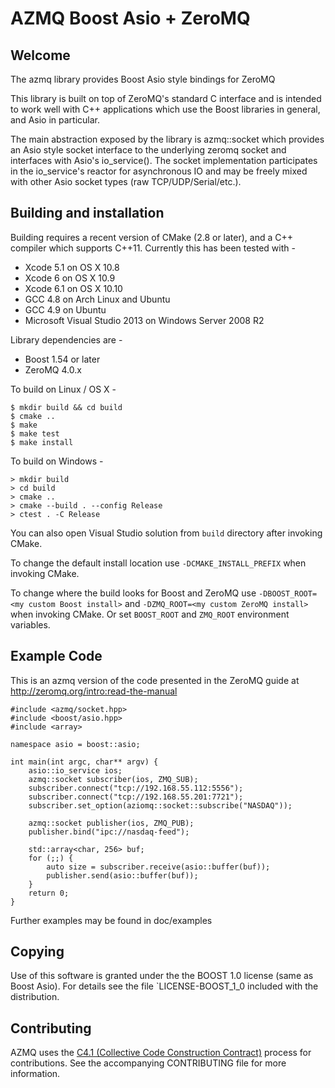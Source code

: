 # AZMQ Boost Asio + ZeroMQ

## Welcome
The azmq library provides Boost Asio style bindings for ZeroMQ

This library is built on top of ZeroMQ's standard C interface and is
intended to work well with C++ applications which use the Boost libraries
in general, and Asio in particular.

The main abstraction exposed by the library is azmq::socket which
provides an Asio style socket interface to the underlying zeromq socket
and interfaces with Asio's io_service().  The socket implementation
participates in the io_service's reactor for asynchronous IO and
may be freely mixed with other Asio socket types (raw TCP/UDP/Serial/etc.).

## Building and installation

Building requires a recent version of CMake (2.8 or later), and a C++ compiler
which supports C++11. Currently this has been tested with -
* Xcode 5.1 on OS X 10.8
* Xcode 6 on OS X 10.9
* Xcode 6.1 on OS X 10.10
* GCC 4.8 on Arch Linux and Ubuntu
* GCC 4.9 on Ubuntu
* Microsoft Visual Studio 2013 on Windows Server 2008 R2

Library dependencies are -
* Boost 1.54 or later
* ZeroMQ 4.0.x

To build on Linux / OS X -
```
$ mkdir build && cd build
$ cmake ..
$ make
$ make test
$ make install
```

To build on Windows -
```
> mkdir build
> cd build
> cmake ..
> cmake --build . --config Release
> ctest . -C Release
```
You can also open Visual Studio solution from `build` directory after invoking CMake.

To change the default install location use `-DCMAKE_INSTALL_PREFIX` when invoking CMake.

To change where the build looks for Boost and ZeroMQ use `-DBOOST_ROOT=<my custom Boost install>` and `-DZMQ_ROOT=<my custom ZeroMQ install>` when invoking CMake. Or set `BOOST_ROOT` and `ZMQ_ROOT` environment variables.

## Example Code
This is an azmq version of the code presented in the ZeroMQ guide at
http://zeromq.org/intro:read-the-manual

```
#include <azmq/socket.hpp>
#include <boost/asio.hpp>
#include <array>

namespace asio = boost::asio;

int main(int argc, char** argv) {
    asio::io_service ios;
    azmq::socket subscriber(ios, ZMQ_SUB);
    subscriber.connect("tcp://192.168.55.112:5556");
    subscriber.connect("tcp://192.168.55.201:7721");
    subscriber.set_option(aziomq::socket::subscribe("NASDAQ"));

    azmq::socket publisher(ios, ZMQ_PUB);
    publisher.bind("ipc://nasdaq-feed");

    std::array<char, 256> buf;
    for (;;) {
        auto size = subscriber.receive(asio::buffer(buf));
        publisher.send(asio::buffer(buf));
    }
    return 0;
}
```

Further examples may be found in doc/examples

## Copying

Use of this software is granted under the the BOOST 1.0 license
(same as Boost Asio).  For details see the file `LICENSE-BOOST_1_0
included with the distribution.

## Contributing

AZMQ uses the [C4.1 (Collective Code Construction Contract)](http://rfc.zeromq.org/spec:22) process for contributions.
See the accompanying CONTRIBUTING file for more information.
